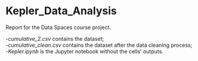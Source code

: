 # Kepler_Data_Analysis

Report for the Data Spaces course project. <br>

-<i>cumulative_2.csv</i> contains the dataset; <br>
-<i>cumulative_clean.csv</i> contains the dataset after the data cleaning process; <br>
-<i>Kepler.ipynb</i> is the Jupyter notebook without the cells' outputs.
